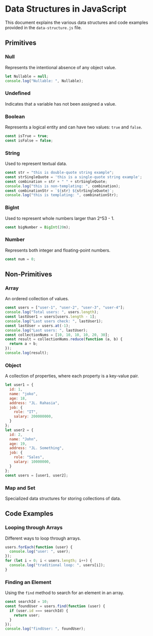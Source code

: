 # Data Structures in JavaScript

This document explains the various data structures and code examples provided in the `data-structure.js` file.

## Primitives

### Null
Represents the intentional absence of any object value.
```javascript
let Nullable = null;
console.log("Nullable: ", Nullable);
```

### Undefined
Indicates that a variable has not been assigned a value.

### Boolean
Represents a logical entity and can have two values: `true` and `false`.
```javascript
const isTrue = true;
const isFalse = false;
```

### String
Used to represent textual data.
```javascript
const str = "this is double-quote string example";
const strSingleQuote = 'this is a single-quote string example';
const combination = str + " " + strSingleQuote;
console.log("this is non-templating: ", combination);
const combinationStr = `${str} ${strSingleQuote}`;
console.log("this is templating: ", combinationStr);
```

### BigInt
Used to represent whole numbers larger than 2^53 - 1.
```javascript
const bigNumber = BigInt(20n);
```

### Number
Represents both integer and floating-point numbers.
```javascript
const num = 0;
```

## Non-Primitives

### Array
An ordered collection of values.
```javascript
const users = ["user-1", "user-2", "user-3", "user-4"];
console.log("Total users: ", users.length);
const lastUser1 = users[users.length - 1];
console.log("Last users check: ", lastUser1);
const lastUser = users.at(-1);
console.log("Last users: ", lastUser);
const collectionNums = [10, 10, 10, 10, 20, 30];
const result = collectionNums.reduce(function (a, b) {
  return a + b;
});
console.log(result);
```

### Object
A collection of properties, where each property is a key-value pair.
```javascript
let user1 = {
  id: 1,
  name: "joko",
  age: 18,
  address: "JL. Rahasia",
  job: {
    role: "IT",
    salary: 200000000,
  }
};
let user2 = {
  id: 2,
  name: "John",
  age: 19,
  address: "JL. Something",
  job: {
    role: "Sales",
    salary: 10000000,
  }
};
const users = [user1, user2];
```

### Map and Set
Specialized data structures for storing collections of data.

## Code Examples

### Looping through Arrays
Different ways to loop through arrays.
```javascript
users.forEach(function (user) {
  console.log("user: ", user);
});
for (let i = 0; i < users.length; i++) {
  console.log("traditional loop: ", users[i]);
}
```

### Finding an Element
Using the `find` method to search for an element in an array.
```javascript
const searchId = 10;
const foundUser = users.find(function (user) {
  if (user.id === searchId) {
    return user;
  }
});
console.log("findUser: ", foundUser);

